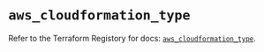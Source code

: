 # `aws_cloudformation_type`

Refer to the Terraform Registory for docs: [`aws_cloudformation_type`](https://registry.terraform.io/providers/hashicorp/aws/5.23.1/docs/resources/cloudformation_type).
